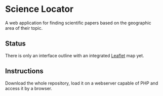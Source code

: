 Science Locator
===============

A web application for finding scientific papers based on the geographic area of their topic.

Status
------

There is only an interface outline with an integrated [Leaflet](http://leafletjs.com) map yet.

Instructions
------------

Download the whole repository, load it on a webserver capable of PHP and access it by a browser.
